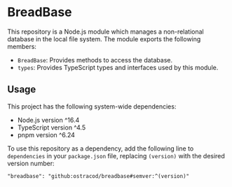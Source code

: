 
# BreadBase

This repository is a Node.js module which manages a non-relational database in the local file system. The module exports the following members:

* `BreadBase`: Provides methods to access the database.
* `types`: Provides TypeScript types and interfaces used by this module.

## Usage

This project has the following system-wide dependencies:

* Node.js version ^16.4
* TypeScript version ^4.5
* pnpm version ^6.24

To use this repository as a dependency, add the following line to `dependencies` in your `package.json` file, replacing `(version)` with the desired version number:

```
"breadbase": "github:ostracod/breadbase#semver:^(version)"
```


